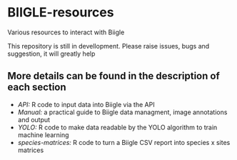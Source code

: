 # BIIGLE-resources
Various resources to interact with Biigle

This repository is still in devellopment. Please raise issues, bugs and suggestion, it will greatly help

## More details can be found in the description of each section
- *API:* R code to input data into Biigle via the API
- *Manual:* a practical guide to Biigle data managment, image annotations and output
- *YOLO:* R code to make data readable by the YOLO algorithm to train machine learning 
- *species-matrices:* R code to turn a Biigle CSV report into species x sites matrices




